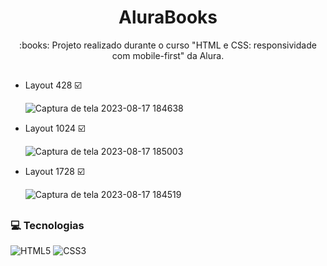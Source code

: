 <h1 align="center"> AluraBooks </h1>

<p align="center"> :books:	Projeto realizado durante o curso "HTML e CSS: responsividade com mobile-first" da Alura. </p>

##

* Layout 428 :ballot_box_with_check:	
  
  ![Captura de tela 2023-08-17 184638](https://github.com/gyselle-marques/AluraBooks/assets/119114313/53638347-8c27-4900-8ad4-9c8e7d39dadd)

* Layout 1024 :ballot_box_with_check:	

  ![Captura de tela 2023-08-17 185003](https://github.com/gyselle-marques/AluraBooks/assets/119114313/9ad2b086-4fd2-42e5-9395-c33e4e769d75)

* Layout 1728 :ballot_box_with_check:	
  
  ![Captura de tela 2023-08-17 184519](https://github.com/gyselle-marques/AluraBooks/assets/119114313/85e33acf-52d0-4e97-8957-496227ffdcf5)


  


##
<h3> 💻 Tecnologias </h3>

![HTML5](https://img.shields.io/badge/html5-%23E34F26.svg?style=for-the-badge&logo=html5&logoColor=white) 
![CSS3](https://img.shields.io/badge/css3-%231572B6.svg?style=for-the-badge&logo=css3&logoColor=white)
